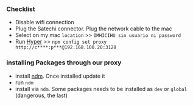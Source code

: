 ### Checklist
* Disable wifi connection
* Plug the Satechi connector. Plug the network cable to the mac
* Select on my mac `location` >> `IMHICIHU sin usuario ni password`
* Run [Hyper](https://hyper.is) >> `npm config set proxy http://c****:p***@192.168.100.20:3128`

### installing Packages through our proxy
* install [ndm](https://720kb.github.io/ndm/). Once installed update it
* run `ndm`
* install via `ndm`. Some packages needs to be installed as `dev` or `global` (dangerous, the last)
